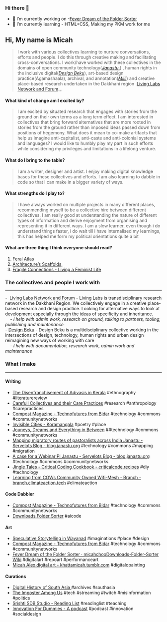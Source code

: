### Hi there 👋

- 🔭 I’m currently working on -[Fever Dream of the Folder Sorter](https://github.com/micahchoo/Downloads-Folder-Sorter/wiki/Fever-Dream-of-the-Folder-Sorter)
- 🌱 I’m currently learning - HTML+CSS, Making my PKM work for me


## Hi, My name is Micah  

>I work with various collectives learning to nurture conversations, efforts and people. I do this through creative making and facilitating cross-conversations. I work/have worked with these collectives in the domains of open community technology(_[Janastu,](https://open.janastu.org/)_) , human rights in the inclusive digital(_[Design Beku](https://designbeku.in/)_), art-based design practice(Agamashaala), archival, and annotation(_[Milli](https://www.milli.link/)_) and creative place-based research undertaken in the Dakkhani region  [Living Labs Network and Forum](https://linktr.ee/llnaf)._
  
#### What kind of change am I excited by?

>I am excited by situated research that engages with stories from the ground on their own terms as a long term effect. I am interested in collectives that bring forward alternatives that are more rooted in stories from the ground rather than imposed ideas passed down from positions of hegemony. What does it mean to co-make artifacts that help us imagine anti-capitalist, anti-caste and anti-colonial systems and languages? I would like to humbly play my part in such efforts while considering my privileges and limitations in a lifelong venture.

#### What do I bring to the table?

>I am a writer, designer and artist. I enjoy making digital knowledge bases for these collectives and efforts. I am also learning to dabble in code so that I can make in a bigger variety of ways.


#### What strengths do I play to?

>I have always worked on multiple projects in many different places, recommending myself to be a collective hire between different collectives. I am really good at understanding the nature of different types of information and derive enjoyment from organising and representing it in different ways. I am a slow learner, even though i do understand things faster, i do wait till i have internalised my learnings, this has helped me form my political orientations quite a bit

#### What are three thing I think everyone should read?
1. [Feral Atlas](https://feralatlas.supdigital.org/?cd=true&rr=true&cdex=true)
2. [Architecture’s Scaffolds,](https://www.e-flux.com/architecture/overgrowth/221616/architecture-s-scaffolds/)
3. [Fragile Connections - Living a Feminist Life](https://read.dukeupress.edu/books/book/1933/chapter-abstract/191601/Fragile-Connections?redirectedFrom=fulltext)


  
### The collectives and people I work with  
---
  
-  [Living Labs Network and Forum](https://linktr.ee/llnaf) - Living Labs is transdisciplinary research network in the Dakkhani Region. We collectively engage in a creative place-based research and design practice. Looking for alternative ways to look at development especially through the ideas of specificity and inheritance.  
    *- I help with admin work, research on ground, talking to partners, tooling, publishing and maintenance*  
- [Design Beku](https://designbeku.in) - Design Beku is a multidisciplinary collective working in the intersections of design, technology, human rights and urban design reimagining new ways of working with care   
    *- I help with documentation, research work, admin work and maintenance*  





### What I make
---

#### Writing
-   [The Disenfranchisement of Adivasis in Kerala](https://khattamicah.xyz/the-disenfranchisement-of-adivasis-in-kerala) #ethnography #literaturereview 
-   [Carefull Collectives and their Care Practices](https://khattamicah.xyz/carefull-collectives-and-their-care-practices) #research #anthropology #carepractices
-   [Compost Magazine - Technofutures from Bidar](https://one.compost.digital/fertile-technofutures-from-bidar/) #technology #commons #communitynetworks
-   [Invisible Cities - Koramangala](https://khattamicah.xyz/invisible-cities-koramangala) #poetry #place
-   [Jouneys, Dreams and Everything in Between](https://blog.janastu.org/journeys-dreams-and-everything-in-between/) ##technology #commons #communitynetworks
-   [Mapping migratory routes of pastoralists across India  Janastu - Servelots Blog - blog.janastu.org](https://blog.janastu.org/mapping-migratory-routes-of-pastoralists/) #technology #commons #mapping #migration
-   [A case for a Webinar Pi  Janastu - Servelots Blog - blog.janastu.org](https://blog.janastu.org/a-case-for-a-webinar-pi/) #technology #commons #communitynetworks
-   [Jingle Tales - Critical Coding Cookbook - criticalcode.recipes](https://criticalcode.recipes/contributions/jingle-tales) #diy #technology
-   [Learning from COWs Community Owned Wifi-Mesh - Branch - branch.climateaction.tech](https://branch.climateaction.tech/issues/issue-4/cows/) #climateaction

#### Code Dabbler
-   [Compost Magazine - Technofutures from Bidar](https://one.compost.digital/fertile-technofutures-from-bidar/) #technology #commons #communitynetworks
-   [Downloads Folder Sorter](https://github.com/micahchoo/Downloads-Folder-Sorter) #aicode

#### Art
-   [Speculative Storytelling in Wayanad](https://khattamicah.xyz/speculative-storytelling-in-wayanad) #imaginations #place #design
-   [Compost Magazine - Technofutures from Bidar](https://one.compost.digital/fertile-technofutures-from-bidar/) #technology #commons #communitynetworks
-   [Fever Dream of the Folder Sorter · micahchooDownloads-Folder-Sorter Wiki](https://github.com/micahchoo/Downloads-Folder-Sorter/wiki/Fever-Dream-of-the-Folder-Sorter) #digitalart #repoart #performanceart
-   [Micah Alex  digital art - khattamicah.tumblr.com](https://khattamicah.tumblr.com/tagged/digital%20art) #digitalopainting

#### Curations
-   [Digital History of South Asia ](https://github.com/micahchoo/awesome-digital-history-South-Asia) #archives #southasia
-   [The Imposter Among Us](https://khattamicah.xyz/the-imposter-among-us) #tech #streaming #twitch #misinformation #politics
-   [Srishti SDB Studio - Reading List](https://khattamicah.xyz/srishti-sdb-studio-reading-list) #readinglist #teaching
-   [Innovation For Dummies - A podcast](https://khattamicah.xyz/innovation-for-dummies-a-podcast) #podcast #innovation #socialdesign






